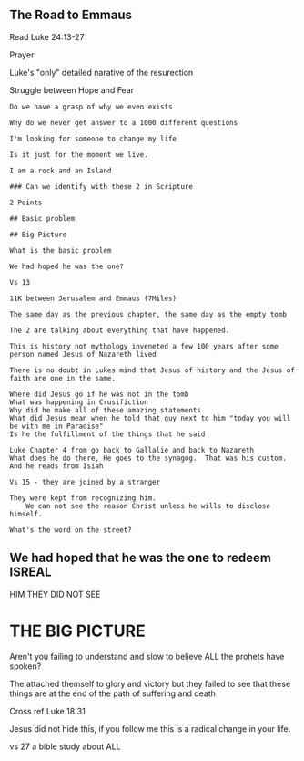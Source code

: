## The Road to Emmaus

Read Luke 24:13-27

Prayer 

Luke's "only" detailed narative of the resurection

Struggle between Hope and Fear

    Do we have a grasp of why we even exists 

    Why do we never get answer to a 1000 different questions 

    I'm looking for someone to change my life

    Is it just for the moment we live.

    I am a rock and an Island

    ### Can we identify with these 2 in Scripture

    2 Points 

    ## Basic problem

    ## Big Picture

    What is the basic problem
    
    We had hoped he was the one?

    Vs 13 

    11K between Jerusalem and Emmaus (7Miles)

    The same day as the previous chapter, the same day as the empty tomb

    The 2 are talking about everything that have happened.

    This is history not mythology inveneted a few 100 years after some person named Jesus of Nazareth lived

    There is no doubt in Lukes mind that Jesus of history and the Jesus of faith are one in the same.

    Where did Jesus go if he was not in the tomb
    What was happening in Crusifiction
    Why did he make all of these amazing statements 
    What did Jesus mean when he told that guy next to him "today you will be with me in Paradise" 
    Is he the fulfillment of the things that he said

    Luke Chapter 4 from go back to Gallalie and back to Nazareth
    What does he do there, He goes to the synagog.  That was his custom.  And he reads from Isiah 

    Vs 15 - they are joined by a stranger 

    They were kept from recognizing him.  
        We can not see the reason Christ unless he wills to disclose himself.  

    What's the word on the street?  

## We had hoped that he was the one to redeem ISREAL 

HIM THEY DID NOT SEE

# THE BIG PICTURE

Aren't you failing to understand and slow to believe ALL the prohets have spoken?

The attached themself to glory and victory but they failed to see that these things are at the end of the path of suffering and death 

Cross ref Luke 18:31

Jesus did not hide this, if you follow me this is a radical change in your life.  

vs 27 a bible study about ALL


